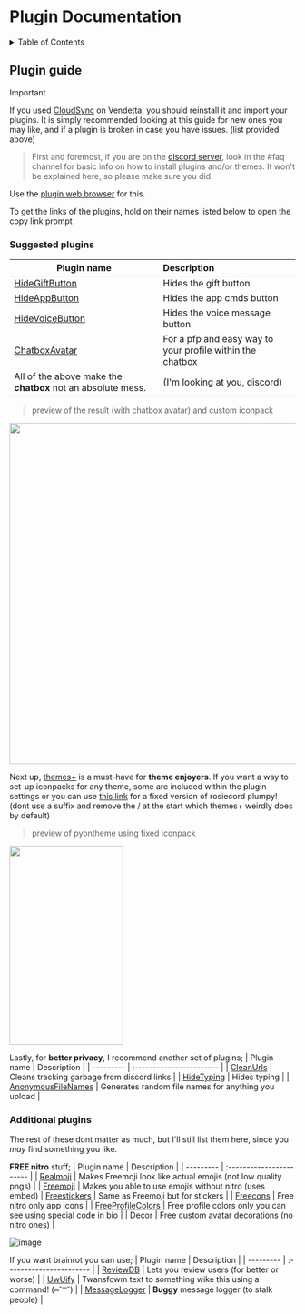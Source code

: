 # Plugin Documentation

<details>
    <summary>Table of Contents</summary>
    
___
1. [Broken plugins](#broken-plugins) <div>
   
2. [Plugin guide](#plugin-guide) <div>
  2.1 [Suggested plugins](#Suggested-plugins)

    2.2 [Additional Plugins](#Additional-Plugins)
## Broken plugins
This is an extensive list of every plugin from Vendetta you should uninstall (sob).
| Plugin name | Issue |
| --------- | :----------------------- |
| RolesColourEverywhere | Show in members list setting specifically causes crash |
| CustomTimestamps | Causes crash |
| CustomUserTags-cuc | Not working |
| CustomTags | "       " |
| Fakeavatar | "       " |
| Betterfolders | "      " |
| ReverseImageSearch | "       " |
| HideServers | "       " |
| AlwaysAnimate | "       " |
| NoCompression | "       " |
| SquareProfilePics | "       " |
| LocalPins | "       " |
| PinSettings | "       " |
| SplitMessages | "       " |
| RealMoji | "        " |
| StealMoji | "       " |
| SystemInfo | "       " |
| MessageLogger | Buggy |
| NoDelete | "       " |
___
</details>

## Plugin guide

> [!IMPORTANT]
> If you used [CloudSync](https://vd-plugins.github.io/proxy/vendetta.nexpid.xyz/cloud-sync/) on Vendetta, you should reinstall it and import your plugins. It is simply recommended looking at this guide for new ones you may like, and if a plugin is broken in case you have issues. (list provided above)

> First and foremost, if you are on the [discord server](https://discord.gg/pyoncord), look in the #faq channel for basic info on how to install plugins and/or themes. It 
won't be explained here, so please make sure you did.

Use the [plugin web browser](https://vd-plugins.github.io/web/#) for this. 

To get the links of the plugins, hold on their names listed below to open the copy link prompt

### Suggested plugins

| Plugin name | Description |
| --------- | :----------------------- |
| [HideGiftButton](https://vd-plugins.github.io/proxy/amsyarasyiq.github.io/letup/HideGiftButton/) | Hides the gift button |
| [HideAppButton](https://rico040.github.io/bunny-plugins/hideappbutton/) | Hides the app cmds button |
| [HideVoiceButton](https://aliernfrog.github.io/vd-plugins/HideVoiceButton/) | Hides the voice message button |
| [ChatboxAvatar](https://vd-plugins.github.io/proxy/cynosphere.github.io/VendettaPlugins/ChatboxAvatar/) | For a pfp and easy way to your profile within the chatbox |
| All of the above make the **chatbox** not an absolute mess. | (I'm looking at you, discord) |

> preview of the result (with chatbox avatar) and custom iconpack

<img src="https://github.com/rennpy/pyonguide/assets/158360149/f610bc0b-6183-453e-b1b8-6be19c0a4a29" width="600">



Next up, [themes+](https://vd-plugins.github.io/proxy/fres621.github.io/vendetta-plugins/BetterSearch/) is a must-have for **theme enjoyers**. If you want a way to set-up iconpacks for any theme, some are included within the plugin settings or you can use [this link](https://raw.githubusercontent.com/rairof/discord-iconpacks/master/Packs/Plumpy/) for a fixed version of rosiecord plumpy! (dont use a suffix and remove the / at the start which themes+ weirdly does by default)

> preview of pyontheme using fixed iconpack

<img src="https://github.com/rennpy/pyonguide/assets/158360149/62a13fd6-0e66-429c-8c5b-9da65635c1a6" width="200" height="350"> <br>

Lastly, for **better privacy**, I recommend another set of plugins;
| Plugin name | Description |
| --------- | :----------------------- |
| [CleanUrls](https://vd-plugins.github.io/proxy/vendetta.nexpid/.xyz/clean-urls/) | Cleans tracking garbage from discord links |
| [HideTyping](https://vd-plugins.github.io/proxy/redstonekasi.github.io/vendetta-plugins/no-typing/) | Hides typing |
| [AnonymousFileNames](https://vd-plugins.github.io/proxy/maisymoe.github.io/strife/AnonymousFileNames/) | Generates random file names for anything you upload |

### Additional plugins

The rest of these dont matter as much, but I'll still list them here, since you *may* find something you like.

**FREE nitro** stuff;
| Plugin name | Description |
| --------- | :----------------------- |
| [Realmoji](https://vd-plugins.github.io/proxy/redstonekasi.github.io/vendetta-plugins/realmoji/) | Makes Freemoji look like actual emojis (not low quality pngs) |
| [Freemoji](https://vd-plugins.github.io/proxy/maisymoe.github.io/strife/Freemoji/) | Makes you able to use emojis without nitro (uses embed)
| [Freestickers](https://vd-plugins.github.io/proxy/aliernfrog.github.io/vd-plugins/FreeStickers/) | Same as Freemoji but for stickers |
| [Freecons](https://vd-plugins.github.io/proxy/dziurwa14.github.io/vendetta-plugins/Freecons/) | Free nitro only app icons |
| [FreeProfileColors](https://vd-plugins.github.io/proxy/twnlink.github.io/vendetta-plugins/FreeProfileColors/) | Free profile colors only you can see using special code in bio |
| [Decor](https://vd-plugins.github.io/proxy/decor-discord.github.io/vendetta-plugin/) | Free custom avatar decorations (no nitro ones) |

![image](https://github.com/rennpy/pyonguide/assets/158360149/f21f4185-6fb0-4324-bff4-852bb72a66aa)

If you want brainrot you can use;
| Plugin name | Description |
| --------- | :----------------------- |
| [ReviewDB](https://janisslsm.github.io/vdplugins/ReviewDB/) | Lets you review users (for better or worse) |
| [UwUify](https://vd-plugins.github.io/proxy/exhq.github.io/vendetta/uwuify/) | Twansfowm text to something wike this using a command! (⑅˘꒳˘) | 
| [MessageLogger](https://angelix1.github.io/VP/message_logger/) | **Buggy** message logger (to stalk people) |
